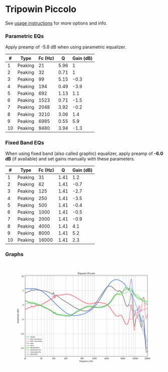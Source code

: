 # Tripowin Piccolo
See [usage instructions](https://github.com/jaakkopasanen/AutoEq#usage) for more options and info.

### Parametric EQs
Apply preamp of -5.8 dB when using parametric equalizer.

|   # | Type    |   Fc (Hz) |    Q |   Gain (dB) |
|-----|---------|-----------|------|-------------|
|   1 | Peaking |        21 | 5.96 |         1   |
|   2 | Peaking |        32 | 0.71 |         1   |
|   3 | Peaking |        99 | 5.15 |        -0.3 |
|   4 | Peaking |       194 | 0.49 |        -3.9 |
|   5 | Peaking |       692 | 1.13 |         1.1 |
|   6 | Peaking |      1523 | 0.71 |        -1.5 |
|   7 | Peaking |      2048 | 3.92 |        -0.2 |
|   8 | Peaking |      3210 | 3.06 |         1.4 |
|   9 | Peaking |      6985 | 0.55 |         5.9 |
|  10 | Peaking |      9480 | 3.94 |        -1.3 |

### Fixed Band EQs
When using fixed band (also called graphic) equalizer, apply preamp of **-6.0 dB** (if available) and set gains manually with these parameters.

|   # | Type    |   Fc (Hz) |    Q |   Gain (dB) |
|-----|---------|-----------|------|-------------|
|   1 | Peaking |        31 | 1.41 |         1.2 |
|   2 | Peaking |        62 | 1.41 |        -0.7 |
|   3 | Peaking |       125 | 1.41 |        -2.7 |
|   4 | Peaking |       250 | 1.41 |        -3.5 |
|   5 | Peaking |       500 | 1.41 |        -0.4 |
|   6 | Peaking |      1000 | 1.41 |        -0.5 |
|   7 | Peaking |      2000 | 1.41 |        -0.9 |
|   8 | Peaking |      4000 | 1.41 |         4.1 |
|   9 | Peaking |      8000 | 1.41 |         5.2 |
|  10 | Peaking |     16000 | 1.41 |         2.3 |

### Graphs
![](./Tripowin%20Piccolo.png)

